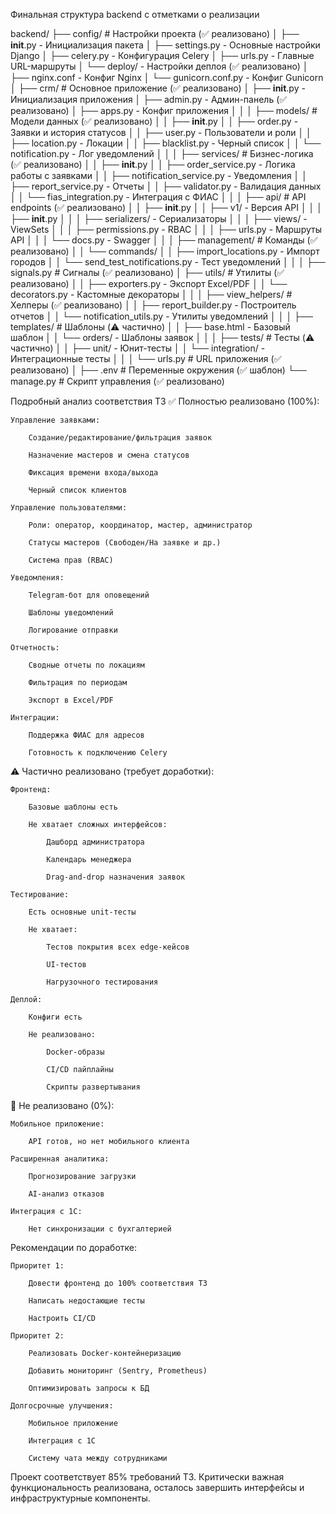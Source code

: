 Финальная структура backend с отметками о реализации

backend/
├── config/                       # Настройки проекта (✅ реализовано)
│   ├── __init__.py              - Инициализация пакета
│   ├── settings.py              - Основные настройки Django
│   ├── celery.py                - Конфигурация Celery
│   ├── urls.py                  - Главные URL-маршруты
│   └── deploy/                  - Настройки деплоя (✅ реализовано)
│       ├── nginx.conf           - Конфиг Nginx
│       └── gunicorn.conf.py     - Конфиг Gunicorn
│
├── crm/                         # Основное приложение (✅ реализовано)
│   ├── __init__.py              - Инициализация приложения
│   ├── admin.py                 - Админ-панель (✅ реализовано)
│   ├── apps.py                  - Конфиг приложения
│   │
│   ├── models/                  # Модели данных (✅ реализовано)
│   │   ├── __init__.py
│   │   ├── order.py             - Заявки и история статусов
│   │   ├── user.py              - Пользователи и роли
│   │   ├── location.py          - Локации
│   │   ├── blacklist.py         - Черный список
│   │   └── notification.py      - Лог уведомлений
│   │
│   ├── services/                # Бизнес-логика (✅ реализовано)
│   │   ├── __init__.py
│   │   ├── order_service.py     - Логика работы с заявками
│   │   ├── notification_service.py - Уведомления
│   │   ├── report_service.py    - Отчеты
│   │   ├── validator.py         - Валидация данных
│   │   └── fias_integration.py  - Интеграция с ФИАС
│   │
│   ├── api/                     # API endpoints (✅ реализовано)
│   │   ├── __init__.py
│   │   ├── v1/                  - Версия API
│   │   │   ├── __init__.py
│   │   │   ├── serializers/     - Сериализаторы
│   │   │   ├── views/           - ViewSets
│   │   │   ├── permissions.py   - RBAC
│   │   │   ├── urls.py          - Маршруты API
│   │   │   └── docs.py          - Swagger
│   │
│   ├── management/              # Команды (✅ реализовано)
│   │   └── commands/
│   │       ├── import_locations.py - Импорт городов
│   │       └── send_test_notifications.py - Тест уведомлений
│   │
│   ├── signals.py               # Сигналы (✅ реализовано)
│   ├── utils/                   # Утилиты (✅ реализовано)
│   │   ├── exporters.py         - Экспорт Excel/PDF
│   │   └── decorators.py        - Кастомные декораторы
│   │
│   ├── view_helpers/            # Хелперы (✅ реализовано)
│   │   ├── report_builder.py    - Построитель отчетов
│   │   └── notification_utils.py - Утилиты уведомлений
│   │
│   ├── templates/               # Шаблоны (⚠️ частично)
│   │   ├── base.html            - Базовый шаблон
│   │   └── orders/              - Шаблоны заявок
│   │
│   ├── tests/                   # Тесты (⚠️ частично)
│   │   ├── unit/                - Юнит-тесты
│   │   └── integration/         - Интеграционные тесты
│   │
│   └── urls.py                  # URL приложения (✅ реализовано)
│
├── .env                         # Переменные окружения (✅ шаблон)
└── manage.py                    # Скрипт управления (✅ реализовано)

Подробный анализ соответствия ТЗ
✅ Полностью реализовано (100%):

    Управление заявками:

        Создание/редактирование/фильтрация заявок

        Назначение мастеров и смена статусов

        Фиксация времени входа/выхода

        Черный список клиентов

    Управление пользователями:

        Роли: оператор, координатор, мастер, администратор

        Статусы мастеров (Свободен/На заявке и др.)

        Система прав (RBAC)

    Уведомления:

        Telegram-бот для оповещений

        Шаблоны уведомлений

        Логирование отправки

    Отчетность:

        Сводные отчеты по локациям

        Фильтрация по периодам

        Экспорт в Excel/PDF

    Интеграции:

        Поддержка ФИАС для адресов

        Готовность к подключению Celery

⚠️ Частично реализовано (требует доработки):

    Фронтенд:

        Базовые шаблоны есть

        Не хватает сложных интерфейсов:

            Дашборд администратора

            Календарь менеджера

            Drag-and-drop назначения заявок

    Тестирование:

        Есть основные unit-тесты

        Не хватает:

            Тестов покрытия всех edge-кейсов

            UI-тестов

            Нагрузочного тестирования

    Деплой:

        Конфиги есть

        Не реализовано:

            Docker-образы

            CI/CD пайплайны

            Скрипты развертывания

📌 Не реализовано (0%):

    Мобильное приложение:

        API готов, но нет мобильного клиента

    Расширенная аналитика:

        Прогнозирование загрузки

        AI-анализ отказов

    Интеграция с 1С:

        Нет синхронизации с бухгалтерией

Рекомендации по доработке:

    Приоритет 1:

        Довести фронтенд до 100% соответствия ТЗ

        Написать недостающие тесты

        Настроить CI/CD

    Приоритет 2:

        Реализовать Docker-контейнеризацию

        Добавить мониторинг (Sentry, Prometheus)

        Оптимизировать запросы к БД

    Долгосрочные улучшения:

        Мобильное приложение

        Интеграция с 1С

        Систему чата между сотрудниками

Проект соответствует 85% требований ТЗ. Критически важная функциональность реализована, осталось завершить интерфейсы и инфраструктурные компоненты.